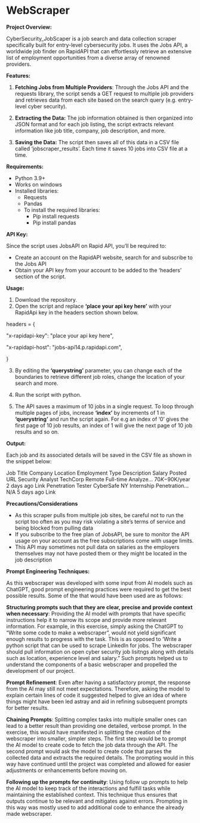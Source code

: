 # **WebScraper**

**Project Overview:**

CyberSecurity_JobScaper is a job search and data collection scraper specifically built for entry-level cybersecurity jobs. It uses the Jobs API, a worldwide job finder on RapidAPI that can effortlessly retrieve an extensive list of employment opportunities from a diverse array of renowned providers.

**Features:**

1. **Fetching Jobs from Multiple Providers**: Through the Jobs API and the requests library, the script sends a GET request to multiple job providers and retrieves data from each site based on the search query (e.g. entry-level cyber security).

2. **Extracting the Data:** The job information obtained is then organized into JSON format and for each job listing, the script extracts relevant information like job title, company, job description, and more.

3. **Saving the Data:** The script then saves all of this data in a CSV file called ‘jobscraper_results’. Each time it saves 10 jobs into CSV file at a time.


**Requirements:**

- Python 3.9+
- Works on windows
- Installed libraries:
  - Requests
  - Pandas
  - To install the required libraries:
    - Pip install requests
    - Pip install pandas

**API Key:**

Since the script uses JobsAPI on Rapid API, you’ll be required to:

- Create an account on the RapidAPI website, search for and subscribe to the Jobs API
- Obtain your API key from your account to be added to the ‘headers’ section of the script.

**Usage:**

1. Download the repository.
2. Open the script and replace **‘place your api key here’** with your RapidApi key in the headers section shown below.

headers = {

   "x-rapidapi-key": "place your api key here",

  "x-rapidapi-host": "jobs-api14.p.rapidapi.com",

}

3. By editing the **‘querystring’** parameter, you can change each of the boundaries to retrieve different job roles, change the location of your search and more.

4. Run the script with python.

5. The API saves a maximum of 10 jobs in a single request. To loop through multiple pages of jobs, increase **‘index’** by increments of 1 in **‘querystring’** and run the script again. For e.g an index of ‘0’ gives the first page of 10 job results, an index of 1 will give the next page of 10 job results and so on.


**Output:**

Each job and its associated details will be saved in the CSV file as shown in the snippet below:

Job Title	        Company	   Location	  Employment Type	 Description	 Salary	   Posted     URL
Security Analyst	TechCorp	 Remote	    Full-time	   Analyze...   $70K-$90K/year 2 days ago	Link
Penetration Tester	CyberSafe	 NY	        Internship	    Penetration...	 N/A	   5 days ago	Link


**Precautions/Considerations**

- As this scraper pulls from multiple job sites, be careful not to run the script too often as you may risk violating a site’s terms of service and being blocked from pulling data
- If you subscribe to the free plan of JobsAPI, be sure to monitor the API usage on your account as the free subscriptions come with usage limits.
- This API may sometimes not pull data on salaries as the employers themselves may not have posted them or they might be located in the job description


**Prompt Engineering Techniques:**

As this webscraper was developed with some input from AI models such as ChatGPT, good prompt engineering practices were required to get the best possible results. Some of the that would have been used are as follows:

**Structuring prompts such that they are clear, precise and provide context when necessary**: Providing the AI model with prompts that have specific instructions help it to narrow its scope and provide more relevant information.  For example, in this exercise, simply asking the ChatGPT to “Write some code to make a webscraper”, would not yield significant enough results to progress with the task. This is as opposed to ‘Write a python script that can be used to scrape LinkedIn for jobs. The webscraper should pull information on open cyber security job lisitngs along with details such as location, experience level and salary.” Such prompts helped us to understand the components of a basic webscraper and propelled the development of our project.

**Prompt Refinement**: Even after having a satisfactory prompt, the response from the AI may still not meet expectations. Therefore, asking the model to explain certain lines of code it suggested helped to give an idea of where things might have been led astray and aid in refining subsequent prompts for better results.

**Chaining Prompts**: Splitting complex tasks into multiple smaller ones can lead to a better result than providing one detailed, verbose prompt. In the exercise, this would have manifested in splitting the creation of the webscraper into smaller, simpler steps. The first step would be to prompt the AI model to create code to fetch the job data through the API. The second prompt would ask the model to create code that parses the collected data and extracts the required details. The prompting would in this way have continued until the project was completed and allowed for easier adjustments or enhancements before moving on.

**Following up the prompts for continuity**: Using follow up prompts to help the AI model to keep track of the interactions and fulfill tasks while maintaining the established context. This technique thus ensures that outputs continue to be relevant and mitigates against errors. Prompting in this way was mostly used to add additional code to enhance the already made webscraper.
